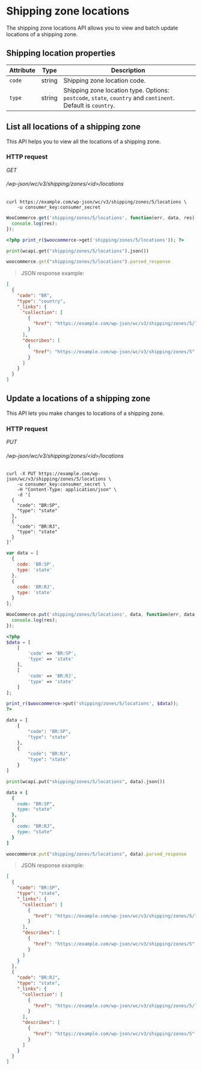 # Shipping zone locations #

The shipping zone locations API allows you to view and batch update locations of a shipping zone.

## Shipping location properties ##

| Attribute | Type   | Description                                                                                                 |
| --------- | ------ | ----------------------------------------------------------------------------------------------------------- |
| `code`    | string | Shipping zone location code.                                                                                |
| `type`    | string | Shipping zone location type. Options: `postcode`, `state`, `country` and `continent`. Default is `country`. |

## List all locations of a shipping zone ##

This API helps you to view all the locations of a shipping zone.

### HTTP request ###

<div class="api-endpoint">
	<div class="endpoint-data">
		<i class="label label-get">GET</i>
		<h6>/wp-json/wc/v3/shipping/zones/&lt;id&gt;/locations</h6>
	</div>
</div>

```shell
curl https://example.com/wp-json/wc/v3/shipping/zones/5/locations \
	-u consumer_key:consumer_secret
```

```javascript
WooCommerce.get('shipping/zones/5/locations', function(err, data, res) {
  console.log(res);
});
```

```php
<?php print_r($woocommerce->get('shipping/zones/5/locations')); ?>
```

```python
print(wcapi.get("shipping/zones/5/locations").json())
```

```ruby
woocommerce.get("shipping/zones/5/locations").parsed_response
```

> JSON response example:

```json
[
  {
    "code": "BR",
    "type": "country",
    "_links": {
      "collection": [
        {
          "href": "https://example.com/wp-json/wc/v3/shipping/zones/5/locations"
        }
      ],
      "describes": [
        {
          "href": "https://example.com/wp-json/wc/v3/shipping/zones/5"
        }
      ]
    }
  }
]
```

## Update a locations of a shipping zone ##

This API lets you make changes to locations of a shipping zone.

### HTTP request ###

<div class="api-endpoint">
	<div class="endpoint-data">
		<i class="label label-put">PUT</i>
		<h6>/wp-json/wc/v3/shipping/zones/&lt;id&gt;/locations</h6>
	</div>
</div>

```shell
curl -X PUT https://example.com/wp-json/wc/v3/shipping/zones/5/locations \
	-u consumer_key:consumer_secret \
	-H "Content-Type: application/json" \
	-d '[
  {
    "code": "BR:SP",
    "type": "state"
  },
  {
    "code": "BR:RJ",
    "type": "state"
  }
]'
```

```javascript
var data = [
  {
    code: 'BR:SP',
    type: 'state'
  },
  {
    code: 'BR:RJ',
    type: 'state'
  }
];

WooCommerce.put('shipping/zones/5/locations', data, function(err, data, res) {
  console.log(res);
});
```

```php
<?php
$data = [
    [
        'code' => 'BR:SP',
        'type' => 'state'
    ],
    [
        'code' => 'BR:RJ',
        'type' => 'state'
    ]
];

print_r($woocommerce->put('shipping/zones/5/locations', $data));
?>
```

```python
data = [
    {
        "code": "BR:SP",
        "type": "state"
    },
    {
        "code": "BR:RJ",
        "type": "state"
    }
]

print(wcapi.put("shipping/zones/5/locations", data).json())
```

```ruby
data = [
  {
    code: "BR:SP",
    type: "state"
  },
  {
    code: "BR:RJ",
    type: "state"
  }
]

woocommerce.put("shipping/zones/5/locations", data).parsed_response
```

> JSON response example:

```json
[
  {
    "code": "BR:SP",
    "type": "state",
    "_links": {
      "collection": [
        {
          "href": "https://example.com/wp-json/wc/v3/shipping/zones/5/locations"
        }
      ],
      "describes": [
        {
          "href": "https://example.com/wp-json/wc/v3/shipping/zones/5"
        }
      ]
    }
  },
  {
    "code": "BR:RJ",
    "type": "state",
    "_links": {
      "collection": [
        {
          "href": "https://example.com/wp-json/wc/v3/shipping/zones/5/locations"
        }
      ],
      "describes": [
        {
          "href": "https://example.com/wp-json/wc/v3/shipping/zones/5"
        }
      ]
    }
  }
]
```
